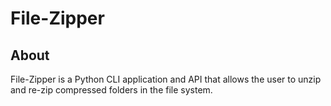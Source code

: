 # File-Zipper

## About

File-Zipper is a Python CLI application and API that allows the user to unzip and re-zip compressed folders in the file system.
